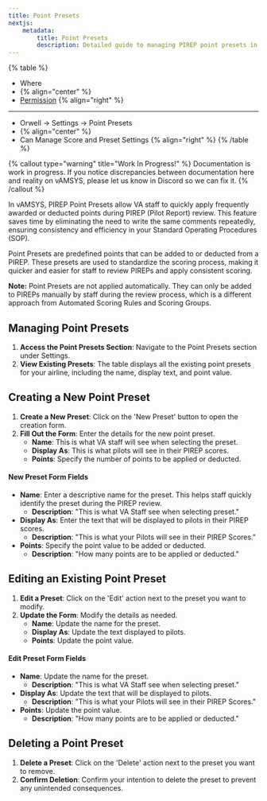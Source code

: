 ```yaml
---
title: Point Presets
nextjs:  
    metadata:  
        title: Point Presets  
        description: Detailed guide to managing PIREP point presets in vAMSYS using the Orwell interface.
---
```

{% table %}
* Where
*  {% align="center" %}
* [Permission](/orwell/staff#creating-or-editing-a-staff-member) {% align="right" %}
---
* Orwell -> Settings -> Point Presets
*  {% align="center" %}
* Can Manage Score and Preset Settings {% align="right" %}
{% /table %}

{% callout type="warning" title="Work In Progress!" %}
Documentation is work in progress. If you notice discrepancies between documentation here and reality on vAMSYS, please let us know in Discord so we can fix it.
{% /callout %}

In vAMSYS, PIREP Point Presets allow VA staff to quickly apply frequently awarded or deducted points during PIREP (Pilot Report) review. This feature saves time by eliminating the need to write the same comments repeatedly, ensuring consistency and efficiency in your Standard Operating Procedures (SOP).

Point Presets are predefined points that can be added to or deducted from a PIREP. These presets are used to standardize the scoring process, making it quicker and easier for staff to review PIREPs and apply consistent scoring.

**Note:** Point Presets are not applied automatically. They can only be added to PIREPs manually by staff during the review process, which is a different approach from Automated Scoring Rules and Scoring Groups.

## Managing Point Presets

1. **Access the Point Presets Section**: Navigate to the Point Presets section under Settings.
2. **View Existing Presets**: The table displays all the existing point presets for your airline, including the name, display text, and point value.

## Creating a New Point Preset

1. **Create a New Preset**: Click on the 'New Preset' button to open the creation form.
2. **Fill Out the Form**: Enter the details for the new point preset.
    - **Name**: This is what VA staff will see when selecting the preset.
    - **Display As**: This is what pilots will see in their PIREP scores.
    - **Points**: Specify the number of points to be applied or deducted.

#### New Preset Form Fields

- **Name**: Enter a descriptive name for the preset. This helps staff quickly identify the preset during the PIREP review.
    - **Description**: "This is what VA Staff see when selecting preset."
- **Display As**: Enter the text that will be displayed to pilots in their PIREP scores.
    - **Description**: "This is what your Pilots will see in their PIREP Scores."
- **Points**: Specify the point value to be added or deducted.
    - **Description**: "How many points are to be applied or deducted."

## Editing an Existing Point Preset

1. **Edit a Preset**: Click on the 'Edit' action next to the preset you want to modify.
2. **Update the Form**: Modify the details as needed.
    - **Name**: Update the name for the preset.
    - **Display As**: Update the text displayed to pilots.
    - **Points**: Update the point value.

#### Edit Preset Form Fields

- **Name**: Update the name for the preset.
    - **Description**: "This is what VA Staff see when selecting preset."
- **Display As**: Update the text that will be displayed to pilots.
    - **Description**: "This is what your Pilots will see in their PIREP Scores."
- **Points**: Update the point value.
    - **Description**: "How many points are to be applied or deducted."

## Deleting a Point Preset

1. **Delete a Preset**: Click on the 'Delete' action next to the preset you want to remove.
2. **Confirm Deletion**: Confirm your intention to delete the preset to prevent any unintended consequences.